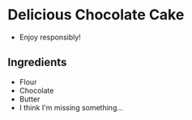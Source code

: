 # Delicious Chocolate Cake
- Enjoy responsibly!
## Ingredients
- Flour
- Chocolate
- Butter
- I think I'm missing something...
